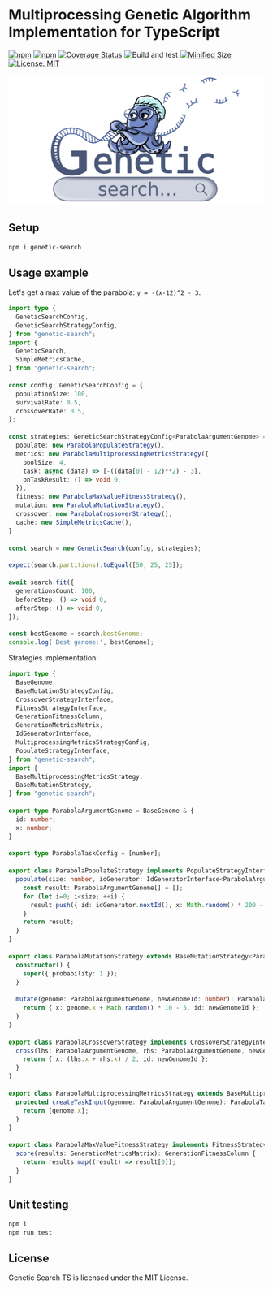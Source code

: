 # Multiprocessing Genetic Algorithm Implementation for TypeScript

[![npm](https://img.shields.io/npm/v/genetic-search.svg)](https://www.npmjs.com/package/genetic-search)
[![npm](https://img.shields.io/npm/dm/genetic-search.svg?style=flat)](https://www.npmjs.com/package/genetic-search)
[![Coverage Status](https://coveralls.io/repos/github/Smoren/genetic-search-ts/badge.svg?branch=master&rand=222)](https://coveralls.io/github/Smoren/genetic-search-ts?branch=master)
![Build and test](https://github.com/Smoren/genetic-search-ts/actions/workflows/test.yml/badge.svg)
[![Minified Size](https://badgen.net/bundlephobia/minzip/genetic-search)](https://bundlephobia.com/result?p=genetic-search)
[![License: MIT](https://img.shields.io/badge/License-MIT-yellow.svg)](https://opensource.org/licenses/MIT)

![Logo](docs/images/logo.png)

Setup
-----

```bash
npm i genetic-search
```

Usage example
-------------

Let's get a max value of the parabola: `y = -(x-12)^2 - 3`.

```typescript
import type {
  GeneticSearchConfig,
  GeneticSearchStrategyConfig,
} from "genetic-search";
import {
  GeneticSearch,
  SimpleMetricsCache,
} from "genetic-search";

const config: GeneticSearchConfig = {
  populationSize: 100,
  survivalRate: 0.5,
  crossoverRate: 0.5,
};

const strategies: GeneticSearchStrategyConfig<ParabolaArgumentGenome> = {
  populate: new ParabolaPopulateStrategy(),
  metrics: new ParabolaMultiprocessingMetricsStrategy({
    poolSize: 4,
    task: async (data) => [-((data[0] - 12)**2) - 3],
    onTaskResult: () => void 0,
  }),
  fitness: new ParabolaMaxValueFitnessStrategy(),
  mutation: new ParabolaMutationStrategy(),
  crossover: new ParabolaCrossoverStrategy(),
  cache: new SimpleMetricsCache(),
}

const search = new GeneticSearch(config, strategies);

expect(search.partitions).toEqual([50, 25, 25]);

await search.fit({
  generationsCount: 100,
  beforeStep: () => void 0,
  afterStep: () => void 0,
});

const bestGenome = search.bestGenome;
console.log('Best genome:', bestGenome);
```

Strategies implementation:

```typescript
import type {
  BaseGenome,
  BaseMutationStrategyConfig,
  CrossoverStrategyInterface,
  FitnessStrategyInterface,
  GenerationFitnessColumn,
  GenerationMetricsMatrix,
  IdGeneratorInterface,
  MultiprocessingMetricsStrategyConfig,
  PopulateStrategyInterface,
} from "genetic-search";
import {
  BaseMultiprocessingMetricsStrategy,
  BaseMutationStrategy,
} from "genetic-search";

export type ParabolaArgumentGenome = BaseGenome & {
  id: number;
  x: number;
}

export type ParabolaTaskConfig = [number];

export class ParabolaPopulateStrategy implements PopulateStrategyInterface<ParabolaArgumentGenome> {
  populate(size: number, idGenerator: IdGeneratorInterface<ParabolaArgumentGenome>): ParabolaArgumentGenome[] {
    const result: ParabolaArgumentGenome[] = [];
    for (let i=0; i<size; ++i) {
      result.push({ id: idGenerator.nextId(), x: Math.random() * 200 - 100 });
    }
    return result;
  }
}

export class ParabolaMutationStrategy extends BaseMutationStrategy<ParabolaArgumentGenome, BaseMutationStrategyConfig> {
  constructor() {
    super({ probability: 1 });
  }

  mutate(genome: ParabolaArgumentGenome, newGenomeId: number): ParabolaArgumentGenome {
    return { x: genome.x + Math.random() * 10 - 5, id: newGenomeId };
  }
}

export class ParabolaCrossoverStrategy implements CrossoverStrategyInterface<ParabolaArgumentGenome> {
  cross(lhs: ParabolaArgumentGenome, rhs: ParabolaArgumentGenome, newGenomeId: number): ParabolaArgumentGenome {
    return { x: (lhs.x + rhs.x) / 2, id: newGenomeId };
  }
}

export class ParabolaMultiprocessingMetricsStrategy extends BaseMultiprocessingMetricsStrategy<ParabolaArgumentGenome, MultiprocessingMetricsStrategyConfig<ParabolaTaskConfig>, ParabolaTaskConfig> {
  protected createTaskInput(genome: ParabolaArgumentGenome): ParabolaTaskConfig {
    return [genome.x];
  }
}

export class ParabolaMaxValueFitnessStrategy implements FitnessStrategyInterface {
  score(results: GenerationMetricsMatrix): GenerationFitnessColumn {
    return results.map((result) => result[0]);
  }
}
```

Unit testing
------------

```bash
npm i
npm run test
```

License
-------

Genetic Search TS is licensed under the MIT License.
